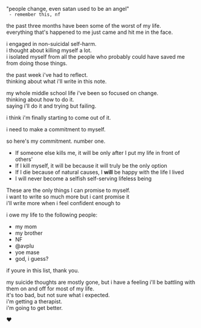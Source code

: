 "people change, even satan used to be an angel"  
` - remember this, nf`

the past three months have been some of the worst of my life.  
everything that's happened to me just came and hit me in the face.  

i engaged in non-suicidal self-harm.  
i thought about killing myself a lot.  
i isolated myself from all the people who probably could have saved me from doing those things.  

the past week i've had to reflect.  
thinking about what i'll write in this note.  

my whole middle school life i've been so focused on change.  
thinking about how to do it.  
saying i'll do it and trying but failing.  

i think i'm finally starting to come out of it.  

i need to make a commitment to myself.

so here's my commitment. number one.

 - If someone else kills me, it will be only after I put my life in front of others'
 - If I kill myself, it will be because it will truly be the only option
 - If I die because of natural causes, I **will** be happy with the life I lived
 - I will never become a selfish self-serving lifeless being

These are the only things I can promise to myself.  
i want to write so much more but i cant promise it  
i'll write more when i feel confident enough to  

i owe my life to the following people: 
 - my mom
 - my brother
 - NF
 - @avplu
 - yoe mase
 - god, i guess?

if youre in this list, thank you.

my suicide thoughts are mostly gone, but i have a feeling i'll be battling with them on and off for most of my life.  
it's too bad, but not sure what i expected.  
i'm getting a therapist.  
i'm going to get better.

❤️